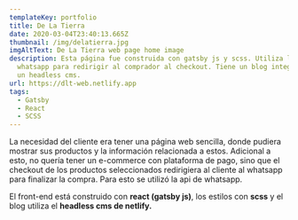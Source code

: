 ```yaml
---
templateKey: portfolio
title: De La Tierra
date: 2020-03-04T23:40:13.665Z
thumbnail: /img/delatierra.jpg
imgAltText: De La Tierra web page home image
description: Esta página fue construida con gatsby js y scss. Utiliza la api de
  whatsapp para redirigir al comprador al checkout. Tiene un blog integrado con
  un headless cms.
url: https://dlt-web.netlify.app
tags:
  - Gatsby
  - React
  - SCSS
---
```

La necesidad del cliente era tener una página web sencilla, donde pudiera mostrar sus productos y la información relacionada a estos. Adicional a esto, no quería tener un e-commerce con plataforma de pago, sino que el checkout de los productos seleccionados redirigiera al cliente al whatsapp para finalizar la compra. Para esto se utilizó la api de whatsapp.

El front-end está construido con **react (gatsby js)**, los estilos con **scss** y el blog utiliza el **headless cms de netlify.**